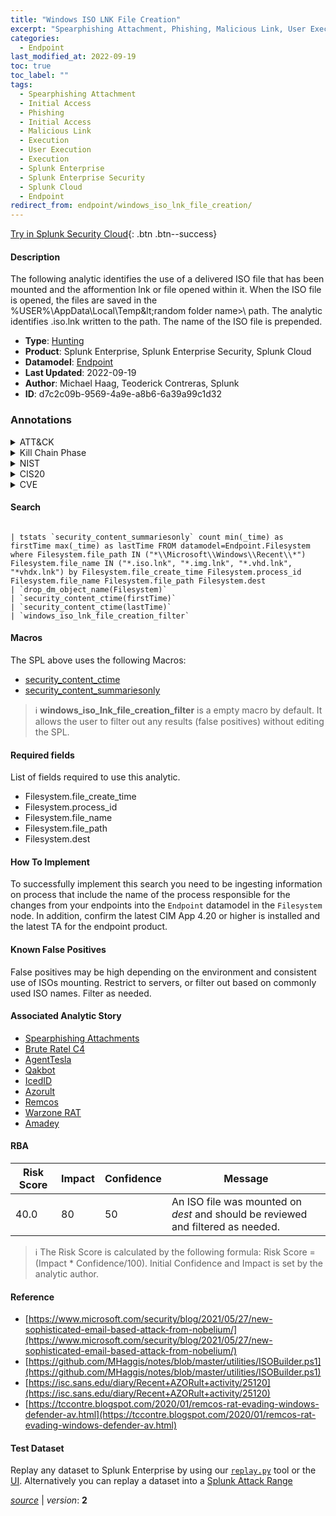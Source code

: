 ```yaml
---
title: "Windows ISO LNK File Creation"
excerpt: "Spearphishing Attachment, Phishing, Malicious Link, User Execution"
categories:
  - Endpoint
last_modified_at: 2022-09-19
toc: true
toc_label: ""
tags:
  - Spearphishing Attachment
  - Initial Access
  - Phishing
  - Initial Access
  - Malicious Link
  - Execution
  - User Execution
  - Execution
  - Splunk Enterprise
  - Splunk Enterprise Security
  - Splunk Cloud
  - Endpoint
redirect_from: endpoint/windows_iso_lnk_file_creation/
---
```




[Try in Splunk Security Cloud](https://www.splunk.com/en_us/cyber-security.html){: .btn .btn--success}

#### Description

The following analytic identifies the use of a delivered ISO file that has been mounted and the afformention lnk or file opened within it. When the ISO file is opened, the files are saved in the %USER%\AppData\Local\Temp\&lt;random folder name&gt;\ path. The analytic identifies .iso.lnk written to the path. The name of the ISO file is prepended.

- **Type**: [Hunting](https://github.com/splunk/security_content/wiki/Detection-Analytic-Types)
- **Product**: Splunk Enterprise, Splunk Enterprise Security, Splunk Cloud
- **Datamodel**: [Endpoint](https://docs.splunk.com/Documentation/CIM/latest/User/Endpoint)
- **Last Updated**: 2022-09-19
- **Author**: Michael Haag, Teoderick Contreras, Splunk
- **ID**: d7c2c09b-9569-4a9e-a8b6-6a39a99c1d32

### Annotations
<details>
  <summary>ATT&CK</summary>

<div markdown="1">

#### [ATT&CK](https://attack.mitre.org/)

| ID          | Technique   | Tactic         |
| ----------- | ----------- |--------------- |
| [T1566.001](https://attack.mitre.org/techniques/T1566/001/) | Spearphishing Attachment | Initial Access |

| [T1566](https://attack.mitre.org/techniques/T1566/) | Phishing | Initial Access |

| [T1204.001](https://attack.mitre.org/techniques/T1204/001/) | Malicious Link | Execution |

| [T1204](https://attack.mitre.org/techniques/T1204/) | User Execution | Execution |

</div>
</details>


<details>
  <summary>Kill Chain Phase</summary>

<div markdown="1">

* Delivery
* Installation


</div>
</details>


<details>
  <summary>NIST</summary>

<div markdown="1">

* DE.AE



</div>
</details>

<details>
  <summary>CIS20</summary>

<div markdown="1">

* CIS 10



</div>
</details>

<details>
  <summary>CVE</summary>

<div markdown="1">


</div>
</details>


#### Search

```

| tstats `security_content_summariesonly` count min(_time) as firstTime max(_time) as lastTime FROM datamodel=Endpoint.Filesystem where Filesystem.file_path IN ("*\\Microsoft\\Windows\\Recent\\*") Filesystem.file_name IN ("*.iso.lnk", "*.img.lnk", "*.vhd.lnk", "*vhdx.lnk") by Filesystem.file_create_time Filesystem.process_id Filesystem.file_name Filesystem.file_path Filesystem.dest 
| `drop_dm_object_name(Filesystem)` 
| `security_content_ctime(firstTime)` 
| `security_content_ctime(lastTime)` 
| `windows_iso_lnk_file_creation_filter`
```

#### Macros
The SPL above uses the following Macros:
* [security_content_ctime](https://github.com/splunk/security_content/blob/develop/macros/security_content_ctime.yml)
* [security_content_summariesonly](https://github.com/splunk/security_content/blob/develop/macros/security_content_summariesonly.yml)

> :information_source:
> **windows_iso_lnk_file_creation_filter** is a empty macro by default. It allows the user to filter out any results (false positives) without editing the SPL.



#### Required fields
List of fields required to use this analytic.
* Filesystem.file_create_time
* Filesystem.process_id
* Filesystem.file_name
* Filesystem.file_path
* Filesystem.dest



#### How To Implement
To successfully implement this search you need to be ingesting information on process that include the name of the process responsible for the changes from your endpoints into the `Endpoint` datamodel in the `Filesystem` node. In addition, confirm the latest CIM App 4.20 or higher is installed and the latest TA for the endpoint product.
#### Known False Positives
False positives may be high depending on the environment and consistent use of ISOs mounting. Restrict to servers, or filter out based on commonly used ISO names. Filter as needed.

#### Associated Analytic Story
* [Spearphishing Attachments](/stories/spearphishing_attachments)
* [Brute Ratel C4](/stories/brute_ratel_c4)
* [AgentTesla](/stories/agenttesla)
* [Qakbot](/stories/qakbot)
* [IcedID](/stories/icedid)
* [Azorult](/stories/azorult)
* [Remcos](/stories/remcos)
* [Warzone RAT](/stories/warzone_rat)
* [Amadey](/stories/amadey)




#### RBA

| Risk Score  | Impact      | Confidence   | Message      |
| ----------- | ----------- |--------------|--------------|
| 40.0 | 80 | 50 | An ISO file was mounted on $dest$ and should be reviewed and filtered as needed. |


> :information_source:
> The Risk Score is calculated by the following formula: Risk Score = (Impact * Confidence/100). Initial Confidence and Impact is set by the analytic author.


#### Reference

* [https://www.microsoft.com/security/blog/2021/05/27/new-sophisticated-email-based-attack-from-nobelium/](https://www.microsoft.com/security/blog/2021/05/27/new-sophisticated-email-based-attack-from-nobelium/)
* [https://github.com/MHaggis/notes/blob/master/utilities/ISOBuilder.ps1](https://github.com/MHaggis/notes/blob/master/utilities/ISOBuilder.ps1)
* [https://isc.sans.edu/diary/Recent+AZORult+activity/25120](https://isc.sans.edu/diary/Recent+AZORult+activity/25120)
* [https://tccontre.blogspot.com/2020/01/remcos-rat-evading-windows-defender-av.html](https://tccontre.blogspot.com/2020/01/remcos-rat-evading-windows-defender-av.html)



#### Test Dataset
Replay any dataset to Splunk Enterprise by using our [`replay.py`](https://github.com/splunk/attack_data#using-replaypy) tool or the [UI](https://github.com/splunk/attack_data#using-ui).
Alternatively you can replay a dataset into a [Splunk Attack Range](https://github.com/splunk/attack_range#replay-dumps-into-attack-range-splunk-server)




[*source*](https://github.com/splunk/security_content/tree/develop/detections/endpoint/windows_iso_lnk_file_creation.yml) \| *version*: **2**